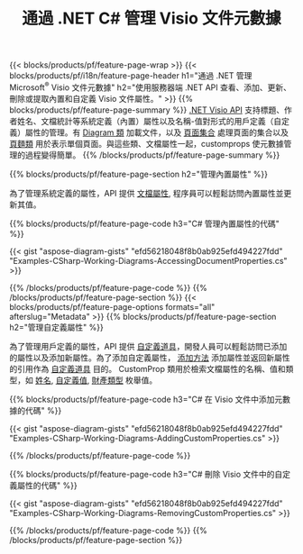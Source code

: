 ﻿---
title: 通過 .NET C# 管理 Visio 文件元數據
url: /zh-hant/net/metadata/
description: 只需幾行 C# 代碼即可查看、添加、編輯、刪除或提取 Visio 文件元數據
---
{{< blocks/products/pf/feature-page-wrap >}}
{{< blocks/products/pf/i18n/feature-page-header h1="通過 .NET 管理 Microsoft<sup>&reg;</sup> Visio 文件元數據" h2="使用服務器端 .NET API 查看、添加、更新、刪除或提取內置和自定義 Visio 文件屬性。" >}}
{{% blocks/products/pf/feature-page-summary %}}
[.NET Visio API](/diagram/net/) 支持標題、作者姓名、文檔統計等系統定義（內置）屬性以及名稱-值對形式的用戶定義（自定義）屬性的管理。有 [Diagram 類](https://apireference.aspose.com/diagram/net/aspose.diagram/diagram) 加載文件，以及 [頁面集合](https://apireference.aspose.com/diagram/net/aspose.diagram/pagecollection) 處理頁面的集合以及 [頁麵類](https://apireference.aspose.com/diagram/net/aspose.diagram/page) 用於表示單個頁面。與這些類、文檔屬性一起，customprops 使元數據管理的過程變得簡單。 
{{% /blocks/products/pf/feature-page-summary %}}

{{% blocks/products/pf/feature-page-section h2="管理內置屬性" %}}

為了管理系統定義的屬性，API 提供 [文檔屬性](https://apireference.aspose.com/diagram/net/aspose.diagram/documentproperties), 程序員可以輕鬆訪問內置屬性並更新其值。 

{{% blocks/products/pf/feature-page-code h3="C# 管理內置屬性的代碼" %}}

{{< gist "aspose-diagram-gists" "efd56218048f8b0ab925efd494227fdd" "Examples-CSharp-Working-Diagrams-AccessingDocumentProperties.cs" >}}

{{% /blocks/products/pf/feature-page-code %}}
{{% /blocks/products/pf/feature-page-section %}}
{{< blocks/products/pf/feature-page-options formats="all" afterslug="Metadata" >}}
{{% blocks/products/pf/feature-page-section h2="管理自定義屬性" %}}

為了管理用戶定義的屬性，API 提供 [自定義道具](https://apireference.aspose.com/diagram/net/aspose.diagram/documentproperties/properties/customprops)，開發人員可以輕鬆訪問已添加的屬性以及添加新屬性。為了添加自定義屬性， [添加方法](https://apireference.aspose.com/diagram/net/aspose.diagram/custompropcollection/methods/add)  添加屬性並返回新屬性的引用作為 [自定義道具](https://apireference.aspose.com/diagram/net/aspose.diagram/customprop) 目的。 CustomProp 類用於檢索文檔屬性的名稱、值和類型，如 [姓名](https://apireference.aspose.com/diagram/net/aspose.diagram/customprop/properties/name), [自定義值](https://apireference.aspose.com/diagram/net/aspose.diagram/customprop/properties/customvalue), [財產類型](https://apireference.aspose.com/diagram/net/aspose.diagram/customprop/properties/proptype) 枚舉值。 
 
{{% blocks/products/pf/feature-page-code h3="C# 在 Visio 文件中添加元數據的代碼" %}}

{{< gist "aspose-diagram-gists" "efd56218048f8b0ab925efd494227fdd" "Examples-CSharp-Working-Diagrams-AddingCustomProperties.cs" >}}

{{% /blocks/products/pf/feature-page-code %}}


{{% blocks/products/pf/feature-page-code h3="C# 刪除 Visio 文件中的自定義屬性的代碼" %}}

{{< gist "aspose-diagram-gists" "efd56218048f8b0ab925efd494227fdd" "Examples-CSharp-Working-Diagrams-RemovingCustomProperties.cs" >}}

{{% /blocks/products/pf/feature-page-code %}}
{{% /blocks/products/pf/feature-page-section %}}
